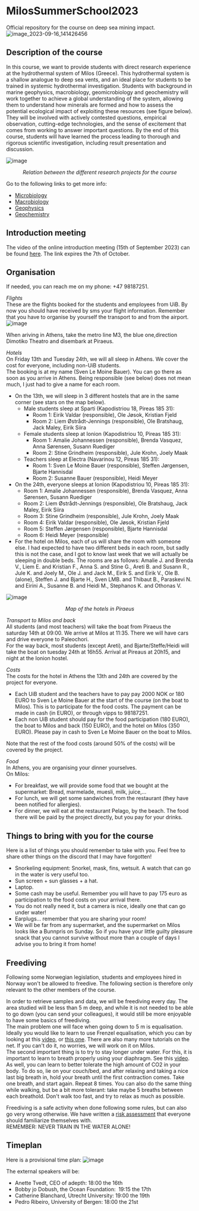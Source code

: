 # MilosSummerSchool2023
Official repository for the course on deep sea mining impact.
![image_2023-09-16_141426456](https://github.com/MeinzBeur/MilosSummerSchool2023/assets/43003903/d81d4cd3-de39-4989-a209-701e1b6bbdc8)

## Description of the course
In this course, we want to provide students with direct research experience at the hydrothermal system of Milos (Greece). This hydrothermal system is a shallow analogue to deep sea vents, and an ideal place for students to be trained in systemic hydrothermal investigation. Students with background in marine geophysics, macrobiology, geomicrobiology and geochemistry will work together to achieve a global understanding of the system, allowing them to understand how minerals are formed and how to assess the potential ecological impact of exploiting these resources (see figure below). They will be involved with actively contested questions, empirical observation, cutting-edge technologies, and the sense of excitement that comes from working to answer important questions. By the end of this course, students will have learned the process leading to thorough and rigorous scientific investigation, including result presentation and discussion.  
  
![image](https://github.com/MeinzBeur/MilosSummerSchool2023/assets/43003903/35cf56a5-4590-48d0-a59f-8aa095133314)
<p align="center">
  <i>Relation between the different research projects for the course</i>
</p>

Go to the following links to get more info:  
- [Microbiology](Microbiology.md)
- [Macrobiology](Macrobiology.md)
- [Geophysics](Geophysics.md)
- [Geochemistry](Geochemistry.md)

## Introduction meeting
The video of the online introduction meeting (15th of September 2023) can be found [here](https://filesender.sikt.no/?s=download&token=f5e083e4-a4c4-4ef7-bcd8-bad012ceb3dc). The link expires the 7th of October.

## Organisation
If needed, you can reach me on my phone: +47 98187251.

_Flights_  
These are the flights booked for the students and employees from UiB. By now you should have received by sms your flight information. Remember that you have to organise by yourself the transport to and from the airport. 
![image](https://github.com/MeinzBeur/MilosSummerSchool2023/assets/43003903/562bf32a-24cb-4e3c-b4e9-ae9172dacc61)

When ariving in Athens, take the metro line M3, the blue one,direction Dimotiko Theatro and disembark at Piraeus.

_Hotels_  
On Friday 13th and Tuesday 24th, we will all sleep in Athens. We cover the cost for everyone, including non-UiB students.  
The booking is at my name (Sven Le Moine Bauer). You can go there as soon as you arrive in Athens. Being responsible (see below) does not mean much, I just had to give a name for each room.
- On the 13th, we will sleep in 3 different hostels that are in the same corner (see stars on the map below).
  - Male students sleep at Sparti (Kapodistriou 18, Pireas 185 31):
    - Room 1: Eirik Valdar (responsible), Ole Jøsok, Kristian Fjeld
    - Room 2: Liem Østrådt-Jennings (responsible), Ole Bratshaug, Jack Maley, Eirik Siira
  - Female students sleep at Ionion (Kapodistriou 10, Pireas 185 31):
    - Room 1: Amalie Johannessen (responsible), Brenda Vasquez, Anna Sørensen, Susann Ruediger
    - Room 2: Stine Grindheim (responsible), Jule Krohn, Joely Maak
  - Teachers sleep at Electra (Navarinou 12, Pireas 185 31):
    - Room 1: Sven Le Moine Bauer (responsible), Steffen Jørgensen, Bjarte Hannisdal
    - Room 2: Susanne Bauer (responsible), Heidi Meyer 
- On the 24th, everyone sleeps at Ionion (Kapodistriou 10, Pireas 185 31):
    - Room 1: Amalie Johannessen (responsible), Brenda Vasquez, Anna Sørensen, Susann Ruediger
    - Room 2: Liem Østrådt-Jennings (responsible), Ole Bratshaug, Jack Maley, Eirik Siira
    - Room 3: Stine Grindheim (responsible), Jule Krohn, Joely Maak
    - Room 4: Eirik Valdar (responsible), Ole Jøsok, Kristian Fjeld
    - Room 5: Steffen Jørgensen (responsible), Bjarte Hannisdal
    - Room 6: Heidi Meyer (responsible)
- For the hotel on Milos, each of us will share the room with someone else. I had expected to have two different beds in each room, but sadly this is not the case, and I got to know last week that we will actually be sleeping in double beds. The rooms are as follows: Amalie J. and Brenda V., Liem E. and Kristian F., Anna S. and Stine G., Areti B. and Susann R., Jule K. and Joely M., Ole J. and Jack M., Eirik S. and Eirik V., Ole B. (alone), Steffen J. and Bjarte H., Sven LMB. and Thibaut B., Paraskevi N. and Eirini A., Susanne B. and Heidi M., Stephanos K. and Othonas V.

![image](https://github.com/MeinzBeur/MilosSummerSchool2023/assets/43003903/c243be01-b1a4-4b7b-a964-ca4f04d9e3a5)
<p align="center">
  <i>Map of the hotels in Piraeus</i>
</p>

_Transport to Milos and back_  
All students (and most teachers) will take the boat from Piraeus the saturday 14th at 09:00. We arrive at Milos at 11:35. There we will have cars and drive everyone to Paleochori.  
For the way back, most students (except Areti), and Bjarte/Steffe/Heidi will take the boat on tuesday 24th at 16h55. Arrival at Pireaus at 20h15, and night at the Ionion hostel.

_Costs_  
The costs for the hotel in Athens the 13th and 24th are covered by the project for everyone.
- Each UiB student and the teachers have to pay pay 2000 NOK or 180 EURO to Sven Le Moine Bauer at the start of the course (on the boat to Milos). This is to participate for the food costs. The payment can be made in cash (in EURO), or through vipps to 98187251.
- Each non UiB student should pay for the food participation (180 EURO), the boat to Milos and back (150 EURO), and the hotel on Milos (350 EURO). Please pay in cash to Sven Le Moine Bauer on the boat to Milos.

Note that the rest of the food costs (around 50% of the costs) will be covered by the project.

_Food_  
In Athens, you are organising your dinner yourselves.  
On Milos:
- For breakfast, we will provide some food that we bought at the supermarket: Bread, marmelade, muesli, milk, juice,...  
- For lunch, we will get some sandwiches from the restaurant (they have been notified for allergies).  
- For dinner, we will eat at the restaurant Pelago, by the beach. The food there will be paid by the project directly, but you pay for your drinks.  


## Things to bring with you for the course
Here is a list of things you should remember to take with you. Feel free to share other things on the discord that I may have forgotten!
- Snorkeling equipment: Snorkel, mask, fins, wetsuit. A watch that can go in the water is very useful too.
- Sun screen + sun glasses + a hat.
- Laptop.
- Some cash may be useful. Remember you will have to pay 175 euro as participation to the food costs on your arrival there.
- You do not really need it, but a camera is nice, ideally one that can go under water!
- Earplugs... remember that you are sharing your room!
- We will be far from any supermarket, and the supermarket on Milos looks like a Bunnpris on Sunday. So if you have your little guilty pleasure snack that you cannot survive without more than a couple of days I advise you to bring it from home!

## Freediving
Following some Norwegian legislation, students and employees hired in Norway won't be allowed to freedive. The following section is therefore only relevant to the other members of the course.

In order to retrieve samples and data, we will be freediving every day. The area studied will be less than 5 m deep, and while it is not needed to be able to go down (you can send your colleagues), it would still be more enjoyable to have some basics of freediving.  
The main problem one will face when going down to 5 m is equalisation. Ideally you would like to learn to use Frenzel equalisation, which you can by looking at this [video](https://www.youtube.com/watch?v=yxdEvyrKatc), or [this one](https://www.youtube.com/watch?v=Mo07gZR741M). There are also many more tutorials on the net. If you can't do it, no worries, we will work on it on Milos.  
The second important thing is to try to stay longer under water. For this, it is important to learn to breath properly using your diaphragm. See this [video](https://www.youtube.com/watch?v=ADdqYzcBeLw&start=934). As well, you can learn to better tolerate the high amount of CO2 in your body. To do so, lie on your couch/bed, and after relaxing and taking a nice last big breath in, hold your breath until the first contraction comes. Take one breath, and start again. Repeat 8 times. You can also do the same thing while walking, but be a bit more tolerant: take maybe 5 breaths between each breathold. Don't walk too fast, and try to relax as much as possible.  

Freediving is a safe activity when done following some rules, but can also go very wrong otherwise. We have written a [risk assessment](RiskAssessment.md) that everyone should familiarize themselves with.  
REMEMBER: NEVER TRAIN IN THE WATER ALONE!

## Timeplan
Here is a provisional time plan:
![image](https://github.com/MeinzBeur/MilosSummerSchool2023/assets/43003903/697ffb6b-5d38-482c-ae80-bedfa0fd51ee)


The external speakers will be:  
- Anette Tvedt, CEO of adepth: 18:00 the 16th
- Bobby jo Dobush, the Ocean Foundation:  19:15 the 17th
- Catherine Blanchard, Utrecht University: 19:00 the 19th
- Pedro Ribeiro, University of Bergen: 18:00 the 21st
